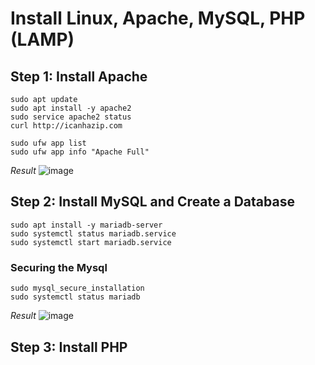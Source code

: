 # Install Linux, Apache, MySQL, PHP (LAMP)

## Step 1: Install Apache
```
sudo apt update
sudo apt install -y apache2
sudo service apache2 status
curl http://icanhazip.com

sudo ufw app list
sudo ufw app info "Apache Full"

```
_Result_
![image](https://user-images.githubusercontent.com/111234771/212993547-4f48ef40-b32c-441e-88e5-295677da30f5.png)


## Step 2: Install MySQL and Create a Database

```
sudo apt install -y mariadb-server
sudo systemctl status mariadb.service
sudo systemctl start mariadb.service
```

### Securing the Mysql
```
sudo mysql_secure_installation
sudo systemctl status mariadb
```
_Result_
![image](https://user-images.githubusercontent.com/111234771/212994455-a3735eb4-36cb-41bd-a0db-fa3979699b4b.png)

## Step 3: Install PHP
